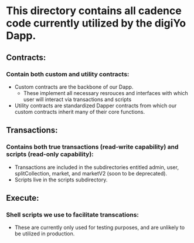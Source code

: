 # This directory contains all cadence code currently utilized by the digiYo Dapp.
## Contracts:
### Contain both custom and utility contracts:
- Custom contracts are the backbone of our Dapp.
    - These implement all necessary resrouces and interfaces with which user will interact via transactions and scripts
- Utility contracts are standardized Dapper contracts from which our custom contracts inherit many of their core functions.
## Transactions:
### Contains both true transactions (read-write capability) and scripts (read-only capability):
- Transactions are included in the subdirectories entitled admin, user, splitCollection, market, and marketV2 (soon to be deprecated).
- Scripts live in the scripts subdirectory.
## Execute:
### Shell scripts we use to facilitate transcations:
- These are currently only used for testing purposes, and are unlikely to be utilized in production.